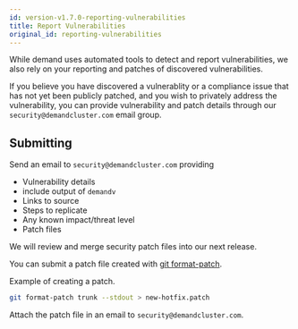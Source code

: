 ```yaml
---
id: version-v1.7.0-reporting-vulnerabilities
title: Report Vulnerabilities
original_id: reporting-vulnerabilities
---
```


While demand uses automated tools to detect and report vulnerabilities, we also rely on your reporting and patches of discovered vulnerabilities.

If you believe you have discovered a vulnerablity or a compliance issue that has not yet been publicly patched, and you wish to privately address the vulnerability, you can provide vulnerability and patch details through our `security@demandcluster.com` email group.

## Submitting

Send an email to `security@demandcluster.com` providing

- Vulnerability details
- include output of `demandv`
- Links to source
- Steps to replicate
- Any known impact/threat level
- Patch files

We will review and merge security patch files into our next release.

You can submit a patch file created with [git format-patch](https://git-scm.com/docs/git-format-patch).

Example of creating a patch.

```sh
git format-patch trunk --stdout > new-hotfix.patch
```

Attach the patch file in an email to `security@demandcluster.com`.
